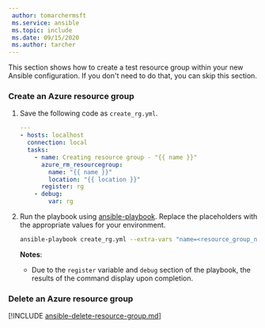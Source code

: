 ```yaml
---
 author: tomarchermsft
 ms.service: ansible
 ms.topic: include
 ms.date: 09/15/2020
 ms.author: tarcher
---
```


This section shows how to create a test resource group within your new Ansible configuration. If you don't need to do that, you can skip this section.

### Create an Azure resource group

1. Save the following code as `create_rg.yml`.

    ```yaml
    ---
    - hosts: localhost
      connection: local
      tasks:
        - name: Creating resource group - "{{ name }}"
          azure_rm_resourcegroup:
            name: "{{ name }}"
            location: "{{ location }}"
          register: rg
        - debug:
            var: rg
    ```

1. Run the playbook using [ansible-playbook](https://docs.ansible.com/ansible/latest/cli/ansible-playbook.html). Replace the placeholders with the appropriate values for your environment.

    ```bash
    ansible-playbook create_rg.yml --extra-vars "name=<resource_group_name> location=<resource_group_location>"
    ```

    **Notes**:

    - Due to the `register` variable and `debug` section of the playbook, the results of the command display upon completion.

### Delete an Azure resource group

[!INCLUDE [ansible-delete-resource-group.md](ansible-delete-resource-group.md)]
